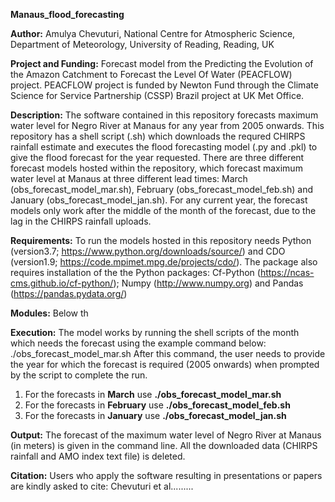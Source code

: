 **Manaus_flood_forecasting**

**Author:**
Amulya Chevuturi, National Centre for Atmospheric Science, Department of Meteorology, University of Reading, Reading, UK

**Project and Funding:**
Forecast model from the Predicting the Evolution of the Amazon Catchment to Forecast the Level Of Water (PEACFLOW) project. PEACFLOW project is funded by Newton Fund through the Climate Science for Service Partnership (CSSP) Brazil project at UK Met Office.

**Description:**
The software contained in this repository forecasts maximum water level for Negro River at Manaus for any year from 2005 onwards. This repository has a shell script (.sh) which downloads the requred CHIRPS rainfall estimate and executes the flood forecasting model (.py and .pkl) to give the flood forecast for the year requested. There are three different forecast models hosted within the repository, which forecast maximum water level at Manaus at three different lead times: March (obs_forecast_model_mar.sh), February (obs_forecast_model_feb.sh) and January (obs_forecast_model_jan.sh). For any current year, the forecast models only work after the middle of the month of the forecast, due to the lag in the CHIRPS rainfall uploads.

**Requirements:**
To run the models hosted in this repository needs Python (version3.7; https://www.python.org/downloads/source/) and CDO (version1.9; https://code.mpimet.mpg.de/projects/cdo/). The package also requires installation of the the Python packages: Cf-Python (https://ncas-cms.github.io/cf-python/); Numpy (http://www.numpy.org) and Pandas (https://pandas.pydata.org/)

**Modules:**
Below th

**Execution:**
The model works by running the shell scripts of the month which needs the forecast using the example command below: 
./obs_forecast_model_mar.sh
After this command, the user needs to provide the year for which the forecast is required (2005 onwards) when prompted by the script to complete the run. 
1. For the forecasts in **March** use **./obs_forecast_model_mar.sh**
2. For the forecasts in **February** use **./obs_forecast_model_feb.sh**
3. For the forecasts in **January** use **./obs_forecast_model_jan.sh**

**Output:**
The forecast of the maximum water level of Negro River at Manaus (in meters) is given in the command line. All the downloaded data (CHIRPS rainfall and AMO index text file) is deleted.

**Citation:**
Users who apply the software resulting in presentations or papers are kindly asked to cite:
Chevuturi et al.........


